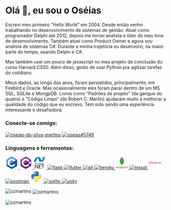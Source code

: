 <h1 align="left">Olá 👋, eu sou o Oséias</h1>
<p align="left">Escrevi meu primeiro “Hello World” em 2004. Desde então venho trabalhando no desenvolvimento de sistemas de gestão. Atuei como programador Delphi até 2012, depois me tornei analista e líder do meu time de desenvolvimento. Também atuei como Product Owner e agora sou analista de sistemas C#. Durante a minha trajetória eu desenvolvi, na maior parte do tempo, usando Delphi e C#.</p><p>Mas também usei um pouco de javascript no meu projeto de conclusão do curso Harvard CS50. Além disso, gosto de usar Python pra agilizar tarefas do cotidiano. </p><p>Meus dados, ao longo dos anos, foram persistidos, principalmente, em Firebird e Oracle. Mas ocasionalmente eles foram parar dentro de um MS SQL, SQLite e MongpDB. Livros como “Padrões de projeto” (da gangue do quatro) e “Código Limpo” (do Robert C. Martin) ajudaram muito a melhorar a qualidade do código que eu escrevo. Tem sido sendo uma experiência interessante e desafiadora.</p>

<h3 align="left">Conecte-se comigo:</h3>
<p align="left">
<a href="https://linkedin.com/in/oseias-da-silva-martins" target="blank"><img align="center" src="https://raw.githubusercontent.com/rahuldkjain/github-profile-readme-generator/master/src/images/icons/Social/linked-in-alt.svg" alt="oseias-da-silva-martins" height="30" width="40" /></a>
<a href="https://discord.gg/oseias#5749" target="blank"><img align="center" src="https://raw.githubusercontent.com/rahuldkjain/github-profile-readme-generator/master/src/images/icons/Social/discord.svg" alt="oseias#5749" height="30" width="40" /></a>
</p>

<h3 align="left">Linguagens e ferramentas:</h3>
<p align="left"> <a href="https://www.cprogramming.com/" target="_blank" rel="noreferrer"> <img src="https://raw.githubusercontent.com/devicons/devicon/master/icons/c/c-original.svg" alt="c" width="40" height="40"/> </a> <a href="https://www.w3schools.com/cs/" target="_blank" rel="noreferrer"> <img src="https://raw.githubusercontent.com/devicons/devicon/master/icons/csharp/csharp-original.svg" alt="csharp" width="40" height="40"/> </a> <a href="https://dotnet.microsoft.com/" target="_blank" rel="noreferrer"> <img src="https://raw.githubusercontent.com/devicons/devicon/master/icons/dot-net/dot-net-original-wordmark.svg" alt="dotnet" width="40" height="40"/> </a> <a href="https://flask.palletsprojects.com/" target="_blank" rel="noreferrer"> <img src="https://www.vectorlogo.zone/logos/pocoo_flask/pocoo_flask-icon.svg" alt="flask" width="40" height="40"/> </a> <a href="https://flutter.dev" target="_blank" rel="noreferrer"> <img src="https://www.vectorlogo.zone/logos/flutterio/flutterio-icon.svg" alt="flutter" width="40" height="40"/> </a> <a href="https://git-scm.com/" target="_blank" rel="noreferrer"> <img src="https://www.vectorlogo.zone/logos/git-scm/git-scm-icon.svg" alt="git" width="40" height="40"/> </a> <a href="https://heroku.com" target="_blank" rel="noreferrer"> <img src="https://www.vectorlogo.zone/logos/heroku/heroku-icon.svg" alt="heroku" width="40" height="40"/> </a> <a href="https://www.mongodb.com/" target="_blank" rel="noreferrer"> <img src="https://raw.githubusercontent.com/devicons/devicon/master/icons/mongodb/mongodb-original-wordmark.svg" alt="mongodb" width="40" height="40"/> </a> <a href="https://www.microsoft.com/en-us/sql-server" target="_blank" rel="noreferrer"> <img src="https://www.svgrepo.com/show/303229/microsoft-sql-server-logo.svg" alt="mssql" width="40" height="40"/> </a> <a href="https://www.oracle.com/" target="_blank" rel="noreferrer"> <img src="https://raw.githubusercontent.com/devicons/devicon/master/icons/oracle/oracle-original.svg" alt="oracle" width="40" height="40"/> </a> <a href="https://postman.com" target="_blank" rel="noreferrer"> <img src="https://www.vectorlogo.zone/logos/getpostman/getpostman-icon.svg" alt="postman" width="40" height="40"/> </a> <a href="https://www.python.org" target="_blank" rel="noreferrer"> <img src="https://raw.githubusercontent.com/devicons/devicon/master/icons/python/python-original.svg" alt="python" width="40" height="40"/> </a> <a href="https://www.sqlite.org/" target="_blank" rel="noreferrer"> <img src="https://www.vectorlogo.zone/logos/sqlite/sqlite-icon.svg" alt="sqlite" width="40" height="40"/> </a> <a href="https://unity.com/" target="_blank" rel="noreferrer"> <img src="https://www.vectorlogo.zone/logos/unity3d/unity3d-icon.svg" alt="unity" width="40" height="40"/> </a> </p>

<p><img align="left" src="https://github-readme-stats.vercel.app/api/top-langs?username=ozmartins&show_icons=true&locale=en&layout=compact" alt="ozmartins" /></p>

<p>&nbsp;<img align="center" src="https://github-readme-stats.vercel.app/api?username=ozmartins&show_icons=true&locale=en" alt="ozmartins" /></p>

<p><img align="center" src="https://github-readme-streak-stats.herokuapp.com/?user=ozmartins&" alt="ozmartins" /></p>

